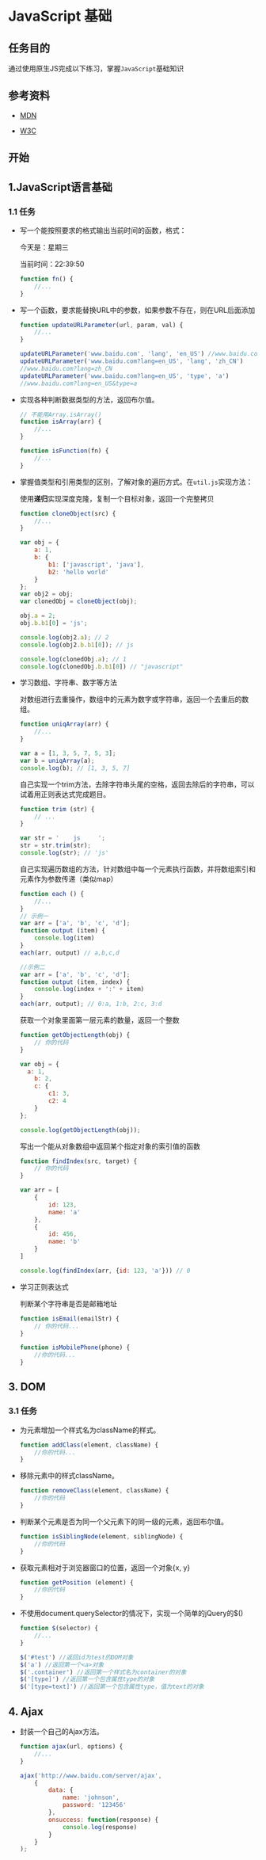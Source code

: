 # JavaScript 基础



## 任务目的

通过使用原生JS完成以下练习，掌握`JavaScript`基础知识

## 参考资料

-  [MDN](https://developer.mozilla.org/en-US/ )

-  [W3C](https://www.w3cschool.cn/javascript/ )

## 开始

## 1.JavaScript语言基础

### 1.1 任务

- 写一个能按照要求的格式输出当前时间的函数，格式：

  今天是：星期三

  当前时间：22:39:50

  ```javascript
  function fn() {
      //...
  }
  ```

  

- 写一个函数，要求能替换URL中的参数，如果参数不存在，则在URL后面添加

  ```javascript
  function updateURLParameter(url, param, val) {
      //...
  }
  
  updateURLParameter('www.baidu.com', 'lang', 'en_US') //www.baidu.com?lang=en_US
  updateURLParameter('www.baidu.com?lang=en_US', 'lang', 'zh_CN') 
  //www.baidu.com?lang=zh_CN
  updateURLParameter('www.baidu.com?lang=en_US', 'type', 'a') 
  //www.baidu.com?lang=en_US&type=a
  ```

  

- 实现各种判断数据类型的方法，返回布尔值。

  ```javascript
  // 不能用Array.isArray()
  function isArray(arr) {
      //...
  }
  
  function isFunction(fn) {
      //...
  }
  ```

- 掌握值类型和引用类型的区别，了解对象的遍历方式。在`util.js`实现方法：

  使用**递归**实现深度克隆，复制一个目标对象，返回一个完整拷贝

  ```javascript
  function cloneObject(src) {
      //...
  }
  
  var obj = {
      a: 1,
      b: {
          b1: ['javascript', 'java'],
          b2: 'hello world'
      }
  };
  var obj2 = obj;
  var clonedObj = cloneObject(obj);
  
  obj.a = 2;
  obj.b.b1[0] = 'js';
  
  console.log(obj2.a); // 2
  console.log(obj2.b.b1[0]); // js
  
  console.log(clonedObj.a); // 1
  console.log(clonedObj.b.b1[0]) // "javascript"
  ```

- 学习数组、字符串、数字等方法

  对数组进行去重操作，数组中的元素为数字或字符串，返回一个去重后的数组。

  ```javascript
  function uniqArray(arr) {
      //...
  }
  
  var a = [1, 3, 5, 7, 5, 3];
  var b = uniqArray(a);
  console.log(b); // [1, 3, 5, 7]
  ```

  自己实现一个trim方法，去除字符串头尾的空格，返回去除后的字符串，可以试着用正则表达式完成题目。

  ```javascript
  function trim (str) {
      // ...
  }
  
  var str = '    js     ';
  str = str.trim(str);
  console.log(str); // 'js'
  ```

  自己实现遍历数组的方法，针对数组中每一个元素执行函数，并将数组索引和元素作为参数传递（类似map）

  ```javascript
  function each () {
      //...
  }
  // 示例一
  var arr = ['a', 'b', 'c', 'd'];
  function output (item) {
      console.log(item)
  }
  each(arr, output) // a,b,c,d
  
  //示例二
  var arr = ['a', 'b', 'c', 'd'];
  function output (item, index) {
      console.log(index + ':' + item)
  }
  each(arr, output); // 0:a, 1:b, 2:c, 3:d
  
  ```

  获取一个对象里面第一层元素的数量，返回一个整数
  
  ```javascript
  function getObjectLength(obj) {
      // 你的代码
  }
  
  var obj = {
  	a: 1,
      b: 2,
      c: {
          c1: 3,
          c2: 4
      }
  };
  
  console.log(getObjectLength(obj));
  ```
  
  写出一个能从对象数组中返回某个指定对象的索引值的函数
  
  ```javascript
  function findIndex(src, target) {
      // 你的代码
  }
  
  var arr = [
      {
          id: 123,
          name: 'a'
      },
      {
          id: 456,
          name: 'b'
      }
  ]
  
  console.log(findIndex(arr, {id: 123, 'a'})) // 0
  ```

- 学习正则表达式

  判断某个字符串是否是邮箱地址

  ```javascript
  function isEmail(emailStr) {
      // 你的代码...
  }
  
  function isMobilePhone(phone) {
      //你的代码...
  }
  ```

## 3. DOM

### 3.1 任务

- 为元素增加一个样式名为className的样式。

  ```javascript
  function addClass(element, className) {
      //你的代码...
  }
  ```

- 移除元素中的样式className。

  ```javascript
  function removeClass(element, className) {
      //你的代码
  }
  ```

- 判断某个元素是否为同一个父元素下的同一级的元素，返回布尔值。

  ```javascript
  function isSiblingNode(element, siblingNode) {
      //你的代码
  }
  ```

- 获取元素相对于浏览器窗口的位置，返回一个对象{x, y}

  ```javascript
  function getPosition (element) {
      //你的代码
  }
  ```

- 不使用document.querySelector的情况下，实现一个简单的jQuery的$()

  ```javascript
  function $(selector) {
      //...
  }
  
  $('#test') //返回id为test的DOM对象
  $('a') //返回第一个<a>对象
  $('.container') //返回第一个样式名为container的对象
  $('[type]') //返回第一个包含属性type的对象
  $('[type=text]') //返回第一个包含属性type，值为text的对象
  ```

## 4. Ajax

- 封装一个自己的Ajax方法。

  ```javascript
  function ajax(url, options) {
      //...
  }
  
  ajax('http://www.baidu.com/server/ajax',
      {    
          data: {
              name: 'johnson',
              password: '123456'
          },
          onsuccess: function(response) {
              console.log(response)
          }
      }
  );
  ```

  